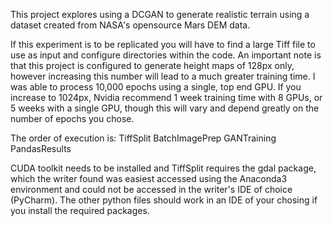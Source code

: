 This project explores using a DCGAN to generate realistic terrain using a dataset created from NASA's opensource Mars DEM data. 

If this experiment is to be replicated you will have to find a large Tiff file to use as input and configure directories within the code. An important note is that this project is configured to generate height maps of 128px only, however increasing this number will lead to a much greater training time. I was able to process 10,000 epochs using a single, top end GPU. If you increase to 1024px, Nvidia recommend 1 week training time with 8 GPUs, or 5 weeks with a single GPU, though this will vary and depend greatly on the number of epochs you chose.

The order of execution is:
TiffSplit
BatchImagePrep
GANTraining
PandasResults

CUDA toolkit needs to be installed and TiffSplit requires the gdal package, which the writer found was easiest accessed using the Anaconda3 environment and could not be accessed in the writer's IDE of choice (PyCharm). The other python files should work in an IDE of your chosing if you install the required packages.
